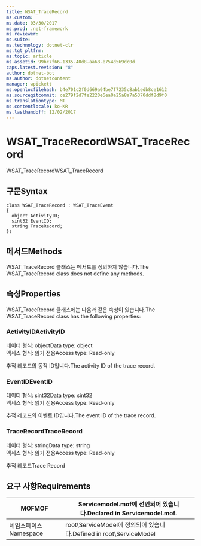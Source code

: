 ```yaml
---
title: WSAT_TraceRecord
ms.custom: 
ms.date: 03/30/2017
ms.prod: .net-framework
ms.reviewer: 
ms.suite: 
ms.technology: dotnet-clr
ms.tgt_pltfrm: 
ms.topic: article
ms.assetid: 99bc7f66-1335-40d8-aa68-e754d569dc0d
caps.latest.revision: "8"
author: dotnet-bot
ms.author: dotnetcontent
manager: wpickett
ms.openlocfilehash: b4e701c2f0d669a04be7f7235c8ab1edb8ce1612
ms.sourcegitcommit: ce279f2d7fe2220e6ea0a25a8a7a5370ddf8d9f0
ms.translationtype: MT
ms.contentlocale: ko-KR
ms.lasthandoff: 12/02/2017
---
```

# <a name="wsattracerecord"></a><span data-ttu-id="69346-102">WSAT_TraceRecord</span><span class="sxs-lookup"><span data-stu-id="69346-102">WSAT_TraceRecord</span></span>
<span data-ttu-id="69346-103">WSAT_TraceRecord</span><span class="sxs-lookup"><span data-stu-id="69346-103">WSAT_TraceRecord</span></span>  
  
## <a name="syntax"></a><span data-ttu-id="69346-104">구문</span><span class="sxs-lookup"><span data-stu-id="69346-104">Syntax</span></span>  
  
```  
class WSAT_TraceRecord : WSAT_TraceEvent  
{  
  object ActivityID;  
  sint32 EventID;  
  string TraceRecord;  
};  
```  
  
## <a name="methods"></a><span data-ttu-id="69346-105">메서드</span><span class="sxs-lookup"><span data-stu-id="69346-105">Methods</span></span>  
 <span data-ttu-id="69346-106">WSAT_TraceRecord 클래스는 메서드를 정의하지 않습니다.</span><span class="sxs-lookup"><span data-stu-id="69346-106">The WSAT_TraceRecord class does not define any methods.</span></span>  
  
## <a name="properties"></a><span data-ttu-id="69346-107">속성</span><span class="sxs-lookup"><span data-stu-id="69346-107">Properties</span></span>  
 <span data-ttu-id="69346-108">WSAT_TraceRecord 클래스에는 다음과 같은 속성이 있습니다.</span><span class="sxs-lookup"><span data-stu-id="69346-108">The WSAT_TraceRecord class has the following properties:</span></span>  
  
### <a name="activityid"></a><span data-ttu-id="69346-109">ActivityID</span><span class="sxs-lookup"><span data-stu-id="69346-109">ActivityID</span></span>  
 <span data-ttu-id="69346-110">데이터 형식: object</span><span class="sxs-lookup"><span data-stu-id="69346-110">Data type: object</span></span>  
<span data-ttu-id="69346-111">액세스 형식: 읽기 전용</span><span class="sxs-lookup"><span data-stu-id="69346-111">Access type: Read-only</span></span>  
  
 <span data-ttu-id="69346-112">추적 레코드의 동작 ID입니다.</span><span class="sxs-lookup"><span data-stu-id="69346-112">The activity ID of the trace record.</span></span>  
  
### <a name="eventid"></a><span data-ttu-id="69346-113">EventID</span><span class="sxs-lookup"><span data-stu-id="69346-113">EventID</span></span>  
 <span data-ttu-id="69346-114">데이터 형식: sint32</span><span class="sxs-lookup"><span data-stu-id="69346-114">Data type: sint32</span></span>  
<span data-ttu-id="69346-115">액세스 형식: 읽기 전용</span><span class="sxs-lookup"><span data-stu-id="69346-115">Access type: Read-only</span></span>  
  
 <span data-ttu-id="69346-116">추적 레코드의 이벤트 ID입니다.</span><span class="sxs-lookup"><span data-stu-id="69346-116">The event ID of the trace record.</span></span>  
  
### <a name="tracerecord"></a><span data-ttu-id="69346-117">TraceRecord</span><span class="sxs-lookup"><span data-stu-id="69346-117">TraceRecord</span></span>  
 <span data-ttu-id="69346-118">데이터 형식: string</span><span class="sxs-lookup"><span data-stu-id="69346-118">Data type: string</span></span>  
<span data-ttu-id="69346-119">액세스 형식: 읽기 전용</span><span class="sxs-lookup"><span data-stu-id="69346-119">Access type: Read-only</span></span>  
  
 <span data-ttu-id="69346-120">추적 레코드</span><span class="sxs-lookup"><span data-stu-id="69346-120">Trace Record</span></span>  
  
## <a name="requirements"></a><span data-ttu-id="69346-121">요구 사항</span><span class="sxs-lookup"><span data-stu-id="69346-121">Requirements</span></span>  
  
|<span data-ttu-id="69346-122">MOF</span><span class="sxs-lookup"><span data-stu-id="69346-122">MOF</span></span>|<span data-ttu-id="69346-123">Servicemodel.mof에 선언되어 있습니다.</span><span class="sxs-lookup"><span data-stu-id="69346-123">Declared in Servicemodel.mof.</span></span>|  
|---------|-----------------------------------|  
|<span data-ttu-id="69346-124">네임스페이스</span><span class="sxs-lookup"><span data-stu-id="69346-124">Namespace</span></span>|<span data-ttu-id="69346-125">root\ServiceModel에 정의되어 있습니다.</span><span class="sxs-lookup"><span data-stu-id="69346-125">Defined in root\ServiceModel</span></span>|
